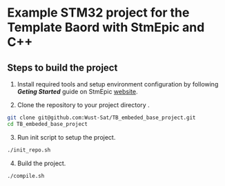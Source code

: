 # Example STM32 project for the Template Baord with StmEpic and C++

## Steps to build the project

1. Install required tools and setup environment configuration by following **_Geting Started_** guide on StmEpic [website](https://stmepic.d3lab.dev/md_docs_pages_geting_started.html).

2. Clone the repository to your project directory .

```bash
git clone git@github.com:Wust-Sat/TB_embeded_base_project.git
cd TB_embeded_base_project
```

3. Run init script to setup the project.

```bash
./init_repo.sh
```

4. Build the project.

```bash
./compile.sh
```
